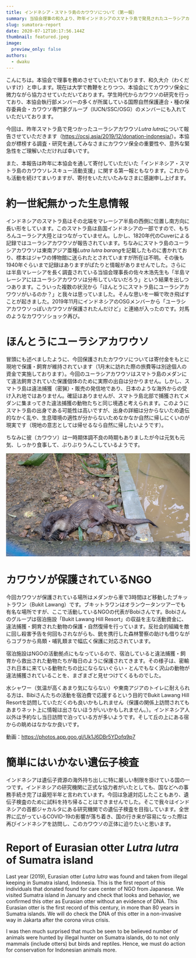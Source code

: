```yaml
---
title: インドネシア・スマトラ島のカワウソについて（第一報）
summary: 当協会理事の和久より、昨年インドネシアのスマトラ島で発見されたユーラシアカワウソの報告をさせていただきます。
slug: sumatora-report
date: 2020-07-12T10:17:56.144Z
thumbnail: featured.jpeg
image:
  preview_only: false
authors:
  - dwaku
---
```

こんにちは。本協会で理事を務めさせていただいております、和久大介（わくだいすけ）と申します。現在は大学で教鞭をとりつつ、本協会にてカワウソ保全に微力ながら協力させていただいております。学生時代からカワウソの研究を行っており、本協会執行部メンバーの多くが所属している国際自然保護連合・種の保存委員会・カワウソ専門家グループ（IUCN/SSC/OSG）のメンバーにも入れていただいております。

今回は、昨年スマトラ島で見つかったユーラシアカワウソ*Lutra lutra*について報告させていただきます（<https://ocsj.asia/2019/12/donation-indonesia/>）。本協会が標榜する調査・研究を通してみなさまにカワウソ保全の重要性や、意外な緊急性をご理解いただければ幸いです。

また、本報告は昨年に本協会を通して寄付していただいた「インドネシア・スマトラ島のカワウソレスキュー活動支援」に関する第一報ともなります。これからも活動を続けてまいりますが、寄付をいただいたみなさまに感謝申し上げます。

# 約一世紀無かった生息情報

インドネシアのスマトラ島はその北端をマレーシア半島の西側に位置し南方向に長い形をしています。このスマトラ島は島国インドネシアの一部ですので、もちろんユーラシア大陸とはつながっていません。しかし、1820年代のCuverによる記録ではユーラシアカワウソが報告されています。ちなみにスマトラ島のユーラシアカワウソは東南アジア亜種*Lutra lutra barang*を記載したものに書かれており、標本はジャワの博物館に送られたとされていますが所在は不明。その後も1940年ぐらいまで記録はありますがぱたりと情報がありませんでした。さらには半島マレーシアを長く調査されている当協会理事長の佐々木浩先生も「半島マレーシアにはユーラシアカワウソは分布していないだろう」という結果を出しつつあります。こういった複数の状況から「ほんとうにスマトラ島にユーラシアカワウソがいるのか？」と我々は思っていました。そんな思いを一瞬で吹き飛ばすことが起きました。2019年11月にインドネシアのOSGメンバーから「ユーラシアカワウソっぽいカワウソが保護されたんだけど」と連絡が入ったのです。対馬のようなカワウソショック再び。

# ほんとうにユーラシアカワウソ

冒頭にも述べましたように、今回保護されたカワウソについては寄付金をもとに現地で保護・飼育が維持されています（1月末に訪れた際の旅費等は別途個人の資金で実施しております）。今回のユーラシアカワウソはスマトラ島のメダンにて違法飼育されていた保護個体のために実際の出自は分かりません。しかし、スマトラ島は違法捕獲（密猟）・販売の発信地であり、日本のような海外からの受け入れ地ではありません。確証はありませんが、スマトラ島北部で捕獲されてメダンに集まってきた違法捕獲の動物たちと同じ境遇と考えられます。このようにスマトラ島の出身である可能性は高いですが、出身の詳細は分からないため遺伝的なかく乱や、生息環境の適性が分からないためなかなか自然に帰しにくいのが現実です（現地の意志としては帰せるなら自然に帰したいようです）。

ちなみに彼（カワウソ）は一時期体調不良の時期もありましたが今は元気も元気、しっかり食事して、ぶりぶりうんこしているようです。

![pastedGraphic.png](featured.jpeg "図1. 水浴び後に元気よくナマズをたべるユーラシアカワウソ")

# **カワウソが保護されているNGO**

今回カワウソが保護されている場所はメダンから車で3時間ほど移動したブキットラワン（Bukit Lawang）です。ブキットラワンはオランウータンツアーでも有名な場所ですが、ここで活動しているNGOの代表がBobiさんです。Bobiさんのグループは宿泊施設「Bukit Lawang Hill Resort」の収益を主な活動資金に、違法捕獲・飼育された動物の保護・自然復帰を行っています。反社会的組織を敵に回し殺害予告を何回もされながらも、銃を携行した森林警察の助けも借りながらコブラから鳥類・哺乳類まで幅広く保護に対応されています。

宿泊施設はNGOの活動拠点にもなっているので、宿泊していると違法捕獲・飼育から救出された動物たちが毎日のように保護されてきます。その様子は、密輸され日本に来ている動物たちの比にならないぐらい・とんでもなく沢山の動物が違法捕獲されていることを、まざまざと見せつけてくるものでした。

水シャワー（気温が高くあまり気にならない）や東南アジアのトイレに耐えられる方は、Bibiさんたちの活動を宿泊費で応援するという目的でBukit Lawang Hill Resortを訪問していただくのも良いかもしれません（保護の関係上訪問されてもあまりネット上に情報は出さないほうがいいかもしれません。）。インドネシア人以外は予約なし当日訪問で泊っている方が多いようです。そして丘の上にある宿からの眺めはなかなか良いです。

動画：<https://photos.app.goo.gl/Uk1J6DBr5YDofq9p7>

# **簡単にはいかない遺伝子検査**

インドネシアは遺伝子資源の海外持ち出しに特に厳しい制限を掛けている国の一つです。インドネシアの研究機関に正式な協力者がいたとしても、国などへの事務手続き完了は最短半年と言われています。今回は急遽対応したこともあり、遺伝子検査のために試料を持ち帰ることはできませんでした。そこで我々はインドネシアの首都ジャカルタにある研究機関での遺伝子検査を目指しています。全世界に広がっているCOVID-19の影響が落ち着き、国の行き来が容易になった際は再びインドネシアを訪問し、このカワウソの正体に迫りたいと思います。

# **Report of Eurasian otter *Lutra lutra* of Sumatra island**

Last year (2019), Eurasian otter *Lutra lutra* was found and taken from illegal keeping in Sumatra island, Indonesia. This is the first report of this individuals that donated found for care center of NGO from Japanese. We visited Sumatra island in January and check that looks and behavior, we confirmed this otter as Eurasian otter without an evidence of DNA. This Eurasian otter is the first record of this century, in more than 80 years in Sumatra islands. We will do check the DNA of this otter in a non-invasive way in Jakarta after the corona virus crisis.

I was then much surprised that much be seen to be believed number of animals were hunted by illegal hunter on Sumatra islands, do to not only mammals (include otters) but birds and reptiles. Hence, we must do action for conservation for Indonesian animals more.